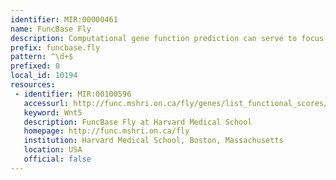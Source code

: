 ```yaml
---
identifier: MIR:00000461
name: FuncBase Fly
description: Computational gene function prediction can serve to focus experimental resources on high-priority experimental tasks. FuncBase is a web resource for viewing quantitative machine learning-based gene function annotations. Quantitative annotations of genes, including fungal and mammalian genes, with Gene Ontology terms are accompanied by a community feedback system. Evidence underlying function annotations is shown. FuncBase provides links to external resources, and may be accessed directly or via links from species-specific databases. This collection references Drosophila data.
prefix: funcbase.fly
pattern: ^\d+$
prefixed: 0
local_id: 10194
resources:
 - identifier: MIR:00100596
   accessurl: http://func.mshri.on.ca/fly/genes/list_functional_scores/${lid}
   keyword: Wnt5
   description: FuncBase Fly at Harvard Medical School
   homepage: http://func.mshri.on.ca/fly
   institution: Harvard Medical School, Boston, Massachusetts
   location: USA
   official: false
---
```

